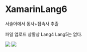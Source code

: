 # XamarinLang6
서술어에서 동사+접속사 추출<p>
파일 업로드 상황상 Lang4 Lang5는 없다.

<img src ="https://postfiles.pstatic.net/MjAyMDEyMjFfMjEx/MDAxNjA4NTM5NjYzOTk1.XmKRdDxi3W6v83phsdTSl3CNkcGbtI12iJfEIyNataog.mD5MF040OUeukhXuPGee9VRh7G-csAepdKP-MJ_TH5Mg.GIF.gilitechmaster/%EA%B8%B8%EC%9D%B4_%EC%9E%90%EB%A7%88%EB%A6%B0_%EC%9E%90%EC%97%B0%EC%96%B4%EC%B2%98%EB%A6%AC.gif?type=w773">
<img src ="https://blogfiles.pstatic.net/MjAyMDEyMjFfMTYg/MDAxNjA4NTM1NzgxNzE1.18-107OmaKHkcdt3wMflU7BPFix8jZ4UzmdCB9--fLcg.Y4ITbWl_bwur1L5UoxA1_rcDMhC0QsjFyQJzugIvzeQg.GIF.gilitechmaster/%EC%84%9C%EC%88%A0%EC%96%B4_%EA%B5%90%EC%B0%A9%ED%95%B4%EC%A0%9C_%EC%9B%90%EB%A6%AC.gif">
